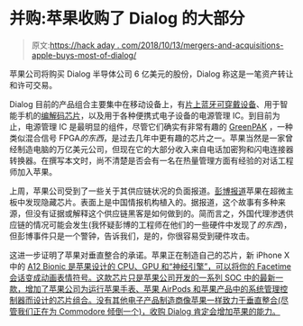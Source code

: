 # 并购:苹果收购了 Dialog 的大部分

> 原文:[https://hack aday . com/2018/10/13/mergers-and-acquisitions-apple-buys-most-of-dialog/](https://hackaday.com/2018/10/13/mergers-and-acquisitions-apple-buys-most-of-dialog/)

苹果公司将购买 Dialog 半导体公司 6 亿美元的股份，Dialog 称这是一笔资产转让和许可交易。

Dialog 目前的产品组合主要集中在移动设备上，有[片上蓝牙可穿戴设备](http://www.dialog-semiconductor.com/media-centre/press-releases/press-releases-details/2015/04/07/dialog-semiconductor-launches-the-world-s-first-bluetooth-smart-wearable-on-chip-)、用于智能手机的[编解码芯片](http://www.dialog-semiconductor.com/products/audio/audio-codecs)，以及用于各种便携式电子设备的电源管理 IC。到目前为止，电源管理 IC 是最明显的组件，尽管它们确实有非常有趣的 [GreenPAK](https://www.dialog-semiconductor.com/configurable-mixed-signal) ，一种类似混合信号 FPGA*的东西*，是过去几年中更有趣的芯片之一。苹果当然是一家曾经制造电脑的万亿美元公司，但现在它的大部分收入来自电话加密狗和闪电连接器转换器。在撰写本文时，尚不清楚是否会有一名在热量管理方面有经验的对话工程师加入苹果。

上周，苹果公司受到了一些关于其供应链状况的负面报道。[彭博报道](https://hackaday.com/2018/10/04/malicious-component-found-on-server-motherboards-supplied-to-numerous-companies/)苹果在超微主板中发现隐藏芯片。表面上是中国情报机构植入的。据报道，这个故事有多种来源，但没有证据或解释这个供应链黑客是如何做到的。简而言之，外国代理渗透供应链的情况可能会发生(我怀疑彭博的工程师在他们的一些硬件中发现了*的东西*)，但彭博事件只是一个警钟，告诉我们，是的，你很容易受到硬件攻击。

这进一步证明了苹果对垂直整合的承诺。苹果正在制造自己的芯片，新 iPhone X 中的 [A12 Bionic 是苹果设计的 CPU、GPU 和“神经引擎”，可以将你的 Facetime 会话变成动画表情符号。这款芯片只是苹果公司开发的一系列 SOC 中的最新一款，增加了苹果公司为运行苹果手表、苹果 AirPods 和苹果产品中的系统管理控制器而设计的芯片组合。没有其他电子产品制造商像苹果一样致力于垂直整合(尽管我们正在为 Commodore 倾倒一个)，收购 Dialog 肯定会增加苹果的能力。](https://www.apple.com/uk/iphone-xs/a12-bionic/)